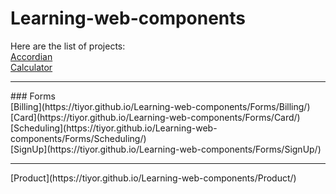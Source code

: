 # Learning-web-components

Here are the list of projects: <br>
[Accordian](https://tiyor.github.io/Learning-web-components/Accordian/)          <br>
[Calculator](https://tiyor.github.io/Learning-web-components/Calculator/)        <br>
<hr>
### Forms                                                                        <br>
[Billing](https://tiyor.github.io/Learning-web-components/Forms/Billing/)        <br>
[Card](https://tiyor.github.io/Learning-web-components/Forms/Card/)              <br>
[Scheduling](https://tiyor.github.io/Learning-web-components/Forms/Scheduling/)  <br>
[SignUp](https://tiyor.github.io/Learning-web-components/Forms/SignUp/)          <br>
<hr>
[Product](https://tiyor.github.io/Learning-web-components/Product/)              <br>
